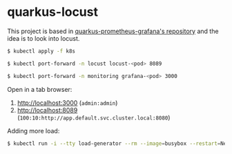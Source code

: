 # quarkus-locust

This project is based in [quarkus-prometheus-grafana's repository](https://github.com/serrodcal/quarkus-prometheus-grafana) and the idea is to look into locust.

```sh
$ kubectl apply -f k8s
```

```sh
$ kubectl port-forward -n locust locust-<pod> 8089
```

```sh
$ kubectl port-forward -n monitoring grafana-<pod> 3000
```

Open in a tab browser:

1. [http://localhost:3000](http://localhost:3000) (`admin:admin`)
2. [http://localhost:8089](http://localhost:8089) (`100:10:http://app.default.svc.cluster.local:8080`)

Adding more load:

```sh
$ kubectl run -i --tty load-generator --rm --image=busybox --restart=Never -- /bin/sh -c "while sleep 0.01; do wget -q -O- http://app:8080/hello; done"
```
